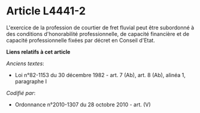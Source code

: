 # Article L4441-2

L'exercice de la profession de courtier de fret fluvial peut être subordonné à des conditions d'honorabilité professionnelle,
de capacité financière et de capacité professionnelle fixées par décret en Conseil d'Etat.

**Liens relatifs à cet article**

_Anciens textes_:

  - Loi n°82-1153 du 30 décembre 1982 - art. 7 (Ab), art. 8 (Ab), alinéa 1, paragraphe I

_Codifié par_:

  - Ordonnance n°2010-1307 du 28 octobre 2010 - art. (V)
